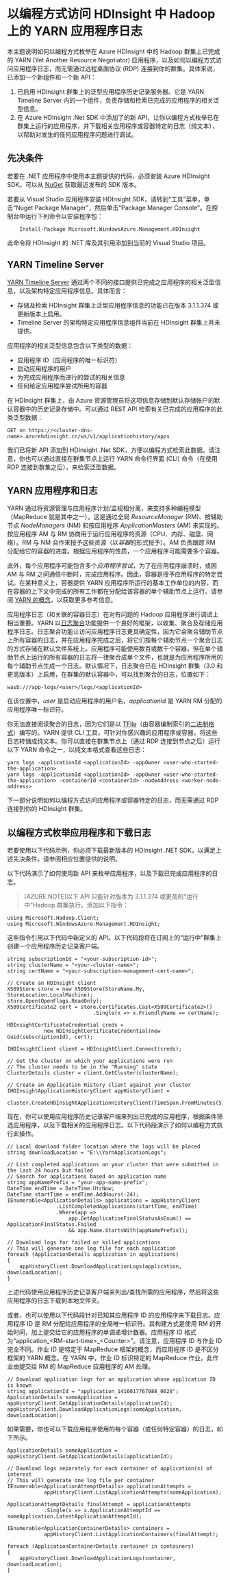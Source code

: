 <properties
	pageTitle="以编程方式访问 Hadoop YARN 应用程序日志 | Azure"
	description="以编程方式访问 HDInsight 中 Hadoop 群集上的应用程序日志。"
	services="hdinsight"
	documentationCenter=""
	tags="azure-portal"
	authors="mumian" 
	manager="paulettm"
	editor="cgronlun"/>

<tags
	ms.service="hdinsight"
	ms.date="10/02/2015"
	wacn.date="11/12/2015"/>

# 以编程方式访问 HDInsight 中 Hadoop 上的 YARN 应用程序日志

本主题说明如何以编程方式枚举在 Azure HDInsight 中的 Hadoop 群集上已完成的 YARN (Yet Another Resource Negotiator) 应用程序，以及如何以编程方式访问应用程序日志，而无需通过远程桌面协议 (RDP) 连接到你的群集。具体来说，已添加一个新组件和一个新 API：

  1. 已启用 HDInsight 群集上的泛型应用程序历史记录服务器。它是 YARN Timeline Server 内的一个组件，负责存储和检索已完成的应用程序的相关泛型信息。
  2. 在 Azure HDInsight .Net SDK 中添加了的新 API，让你以编程方式枚举已在群集上运行的应用程序，并下载相关应用程序或容器特定的日志（纯文本），以帮助对发生的任何应用程序问题进行调试。


## 先决条件

若要在 .NET 应用程序中使用本主题提供的代码，必须安装 Azure HDInsight SDK。可以从 [NuGet](http://nuget.codeplex.com/wikipage?title=Getting%20Started) 获取最近发布的 SDK 版本。

若要从 Visual Studio 应用程序安装 HDInsight SDK，请转到“工具”菜单，单击“Nuget Package Manager”，然后单击“Package Manager Console”。在控制台中运行下列命令以安装程序包：

		Install-Package Microsoft.WindowsAzure.Management.HDInsight

此命令将 HDInsight 的 .NET 库及其引用添加到当前的 Visual Studio 项目。


## <a name="YARNTimelineServer"></a>YARN Timeline Server

<a href="http://hadoop.apache.org/docs/r2.4.0/hadoop-yarn/hadoop-yarn-site/TimelineServer.html" target="_blank">YARN Timeline Server</a> 通过两个不同的接口提供已完成之应用程序的相关泛型信息，以及架构特定应用程序信息。具体而言：

* 存储及检索 HDInsight 群集上泛型应用程序信息的功能已在版本 3.1.1.374 或更新版本上启用。
* Timeline Server 的架构特定应用程序信息组件当前在 HDInsight 群集上并未提供。


应用程序的相关泛型信息包含以下类型的数据：

* 应用程序 ID（应用程序的唯一标识符）
* 启动应用程序的用户
* 为完成应用程序而进行的尝试的相关信息
* 任何给定应用程序尝试所用的容器

在 HDInsight 群集上，由 Azure 资源管理员将这项信息存储到默认存储帐户的默认容器中的历史记录存储中。可以通过 REST API 检索有关已完成的应用程序的此类泛型数据：

    GET on https://<cluster-dns-name>.azurehdinsight.cn/ws/v1/applicationhistory/apps

我们已将新 API 添加到 HDInsight .Net SDK，方便以编程方式检索此数据。请注意，你也可以通过直接在群集节点上运行 YARN 命令行界面 (CLI) 命令（在使用 RDP 连接到群集之后），来检索泛型数据。

## <a name="YARNAppsAndLogs"></a>YARN 应用程序和日志

YARN 通过将资源管理与应用程序计划/监视相分离，来支持多种编程模型（MapReduce 就是其中之一）。这是通过全局 *ResourceManager* (RM)、按辅助节点 *NodeManagers* (NM) 和按应用程序 *ApplicationMasters* (AM) 来实现的。按应用程序 AM 与 RM 协商用于运行应用程序的资源（CPU、内存、磁盘、网络）。RM 与 NM 合作来授予这些资源（以*容器*的形式授予）。AM 负责跟踪 RM 分配给它的容器的进度。根据应用程序的性质，一个应用程序可能需要多个容器。

此外，每个应用程序可能包含多个*应用程序尝试*，为了在应用程序崩溃时，或因 AM 与 RM 之间通信中断时，完成应用程序。因此，容器是授予应用程序的特定尝试。在某种意义上，容器提供 YARN 应用程序所运行的基本工作单位的内容，而在容器的上下文中完成的所有工作都在分配给该容器的单个辅助节点上运行。请参阅 [YARN 的概念][YARN-concepts]，以获取更多参考信息。

应用程序日志（和关联的容器日志）在对有问题的 Hadoop 应用程序进行调试上相当重要。YARN 以[日志聚合][log-aggregation]功能提供一个良好的框架，以收集、聚合及存储应用程序日志。日志聚合功能让访问应用程序日志更具确定性，因为它会聚合辅助节点上所有容器的日志，并在应用程序完成之后，将它们按每个辅助节点一个聚合日志的方式存储在默认文件系统上。应用程序可能使用数百或数千个容器，但在单个辅助节点上运行的所有容器的日志将一律聚合成单个文件，也就是为应用程序所用的每个辅助节点生成一个日志。默认情况下，日志聚合已在 HDInsight 群集（3.0 和更高版本）上启用，在群集的默认容器中，可以找到聚合的日志，位置如下：

	wasb:///app-logs/<user>/logs/<applicationId>

在该位置中，*user* 是启动应用程序的用户名，*applicationId* 是 YARN RM 分配的应用程序唯一标识符。

你无法直接阅读聚合的日志，因为它们是以 [TFile][T-file]（由容器编制索引的[二进制格式][binary-format]）编写的。YARN 提供 CLI 工具，可针对你感兴趣的应用程序或容器，将这些日志转储成纯文本。你可以直接在群集节点上（通过 RDP 连接到节点之后）运行以下 YARN 命令之一，以纯文本格式查看这些日志：

	yarn logs -applicationId <applicationId> -appOwner <user-who-started-the-application>
	yarn logs -applicationId <applicationId> -appOwner <user-who-started-the-application> -containerId <containerId> -nodeAddress <worker-node-address>

下一部分说明如何以编程方式访问应用程序或容器特定的日志，而无需通过 RDP 连接到你的 HDInsight 群集。

## <a name="enumerate-and-download"></a>以编程方式枚举应用程序和下载日志

若要使用以下代码示例，你必须下载最新版本的 HDInsight .NET SDK，以满足上述先决条件。请参阅相应位置提供的说明。

以下代码演示了如何使用新 API 来枚举应用程序，以及下载已完成应用程序的日志。

> [AZURE.NOTE]以下 API 只能针对版本为 3.1.1.374 或更高的“运行中”Hadoop 群集执行。添加以下指令：

	using Microsoft.Hadoop.Client;
	using Microsoft.WindowsAzure.Management.HDInsight;

这些指令引用以下代码中新定义的 API。以下代码段将在订阅上的“运行中”群集上创建一个应用程序历史记录客户端。

	string subscriptionId = "<your-subscription-id>";
	string clusterName = "<your-cluster-name>";
	string certName = "<your-subscription-management-cert-name>";

	// Create an HDInsight client
	X509Store store = new X509Store(StoreName.My, StoreLocation.LocalMachine);
	store.Open(OpenFlags.ReadOnly);
	X509Certificate2 cert = store.Certificates.Cast<X509Certificate2>()
	                            .Single(x => x.FriendlyName == certName);

	HDInsightCertificateCredential creds =
				new HDInsightCertificateCredential(new Guid(subscriptionId), cert);

	IHDInsightClient client = HDInsightClient.Connect(creds);

	// Get the cluster on which your applications were run
	// The cluster needs to be in the "Running" state
	ClusterDetails cluster = client.GetCluster(clusterName);

	// Create an Application History client against your cluster
	IHDInsightApplicationHistoryClient appHistoryClient =
				cluster.CreateHDInsightApplicationHistoryClient(TimeSpan.FromMinutes(5));


现在，你可以使用应用程序历史记录客户端来列出已完成的应用程序，根据条件筛选应用程序，以及下载相关的应用程序日志。以下代码段演示了如何以编程方式执行此操作。

	// Local download folder location where the logs will be placed
	string downloadLocation = "E:\\YarnApplicationLogs";

	// List completed applications on your cluster that were submitted in the last 24 hours but failed
	// Search for applications based on application name
	string appNamePrefix = "your-app-name-prefix";
	DateTime endTime = DateTime.UtcNow;
	DateTime startTime = endTime.AddHours(-24);
	IEnumerable<ApplicationDetails> applications = appHistoryClient
	                .ListCompletedApplications(startTime, endTime)
	                .Where(app =>
	                    app.GetApplicationFinalStatusAsEnum() == ApplicationFinalStatus.Failed
	                    && app.Name.StartsWith(appNamePrefix));

	// Download logs for failed or killed applications
	// This will generate one log file for each application
	foreach (ApplicationDetails application in applications)
	{
	    appHistoryClient.DownloadApplicationLogs(application, downloadLocation);
	}

上述代码使用应用程序历史记录客户端来列出/查找所需的应用程序，然后将这些应用程序的日志下载到本地文件夹。

或者，也可以使用以下代码段针对已知其应用程序 ID 的应用程序来下载日志。应用程序 ID 是 RM 分配给应用程序的全局唯一标识符。其构建方式是使用 RM 的开始时间，加上提交给它的应用程序的单调递增计数器。应用程序 ID 格式为“application\_&lt;RM-start-time&gt;\_&lt;Counter&gt;”。请注意，应用程序 ID 与作业 ID 完全不同。作业 ID 是特定于 MapReduce 框架的概念，而应用程序 ID 是不区分框架的 YARN 概念。在 YARN 中，作业 ID 标识特定的 MapReduce 作业，此作业由提交给 RM 的 MapReduce 应用程序的 AM 处理。

	// Download application logs for an application whose application ID is known
	string applicationId = "application_1416017767088_0028";
	ApplicationDetails someApplication = appHistoryClient.GetApplicationDetails(applicationId);
	appHistoryClient.DownloadApplicationLogs(someApplication, downloadLocation);

如果需要，你也可以下载应用程序使用的每个容器（或任何特定容器）的日志，如下所示。

	ApplicationDetails someApplication = appHistoryClient.GetApplicationDetails(applicationId);

	// Download logs separately for each container of application(s) of interest
	// This will generate one log file per container
	IEnumerable<ApplicationAttemptDetails> applicationAttempts =
				appHistoryClient.ListApplicationAttempts(someApplication);

	ApplicationAttemptDetails finalAttempt = applicationAttempts
	    		.Single(x => x.ApplicationAttemptId == someApplication.LatestApplicationAttemptId);

	IEnumerable<ApplicationContainerDetails> containers =
				appHistoryClient.ListApplicationContainers(finalAttempt);

	foreach (ApplicationContainerDetails container in containers)
	{
	    appHistoryClient.DownloadApplicationLogs(container, downloadLocation);
	}



[YARN-timeline-server]: http://hadoop.apache.org/docs/r2.4.0/hadoop-yarn/hadoop-yarn-site/TimelineServer.html
[log-aggregation]: http://hortonworks.com/blog/simplifying-user-logs-management-and-access-in-yarn/
[T-file]: https://issues.apache.org/jira/secure/attachment/12396286/TFile%20Specification%2020081217.pdf
[binary-format]: https://issues.apache.org/jira/browse/HADOOP-3315
[YARN-concepts]: http://hortonworks.com/blog/apache-hadoop-yarn-concepts-and-applications/

<!---HONumber=79-->